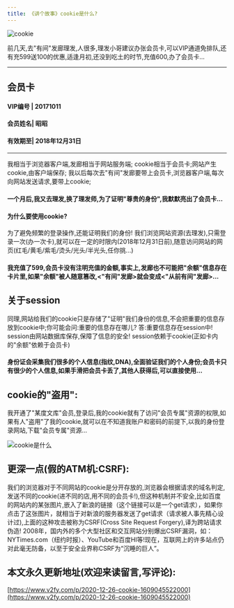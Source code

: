 ```yaml
---
title: 《讲个故事》cookie是什么?
---
```






![cookie](https://www.v2fy.com/asset/0i/jikemiji/jikemiji-md/2020-12-26-cookie-1609045522000.assets/3203841-12894adda2e4717e.png)



前几天,去"有间"发廊理发,人很多,理发小哥建议办张会员卡,可以VIP通道免排队,还有充599送100的优惠,适逢月初,还没到吃土的时节,充值600,办了会员卡...

---
## 会员卡 

#### VIP编号 | 20171011

#### 会员姓名| 昭昭

#### 有效期至|  2018年12月31日

----

我相当于浏览器客户端,发廊相当于网站服务端;
cookie相当于会员卡;网站产生cookie,由客户端保存;
我以后每次去"有间"发廊要带上会员卡,浏览器客户端,每次向网站发送请求,要带上cookie;

#### 一个月后,我又去理发,换了理发师,为了证明"尊贵的身份",我默默亮出了会员卡...

#### 为什么要使用cookie?
为了避免频繁的登录操作,还能证明我们的身份!
我们浏览网站资源(去理发),只需登录一次(办一次卡),就可以在一定的时限内(2018年12月31日前),随意访问网站的网页(红毛/黄毛/紫毛/烫头/光头/半光头,任你挑...)

#### 我充值了599,会员卡没有注明充值的金额,事实上,发廊也不可能把"余额"信息存在卡片里,如果"余额"被人随意篡改,<"有间"发廊>就会变成<"从前有间"发廊>...

## 关于session
同理,网站给我们的cookie只是存储了"证明"我们身份的信息,不会把重要的信息存放到cookie中;你可能会问:重要的信息存在哪儿? 答:重要信息存在session中!  session由网站数据库保存,保障了信息的安全! session依赖于cookie(正如卡内的"余额"依赖于会员卡)

#### 身份证会采集我们很多的个人信息(指纹,DNA),全面验证我们的个人身份;会员卡只有很少的个人信息,如果手滑把会员卡丢了,其他人获得后,可以直接使用...

## cookie的"盗用":
我开通了"某度文库"会员,登录后,我的cookie就有了访问"会员专属"资源的权限,如果有人"盗用"了我的cookie,就可以在不知道我账户和密码的前提下,以我的身份登录网站,下载"会员专属"资源...

![cookie是什么](https://www.v2fy.com/asset/0i/jikemiji/jikemiji-md/2020-12-26-cookie-1609045522000.assets/3203841-522509c177382ba3.png)

## 更深一点(假的ATM机:CSRF):

我们的浏览器对于不同网站的cookie是分开存放的,浏览器会根据请求的域名判定,发送不同的cookie(进不同的店,用不同的会员卡!),但这种机制并不安全,比如百度的网站内的某张图片,嵌入了新浪的链接（这个链接可以是一个get请求），如果你点击了这张图片，就相当于对新浪的服务器发送了get请求（请求被人事先精心设计过),上面的这种攻击被称为CSRF(Cross Site Request Forgery),译为跨站请求伪造!
2008年，国内外的多个大型社区和交互网站分别爆出CSRF漏洞，如：NYTimes.com（纽约时报）、YouTube和百度HI等!现在，互联网上的许多站点仍对此毫无防备，以至于安全业界称CSRF为“沉睡的巨人”。





## 本文永久更新地址(欢迎来读留言,写评论):

[https://www.v2fy.com/p/2020-12-26-cookie-1609045522000](https://www.v2fy.com/p/2020-12-26-cookie-1609045522000)